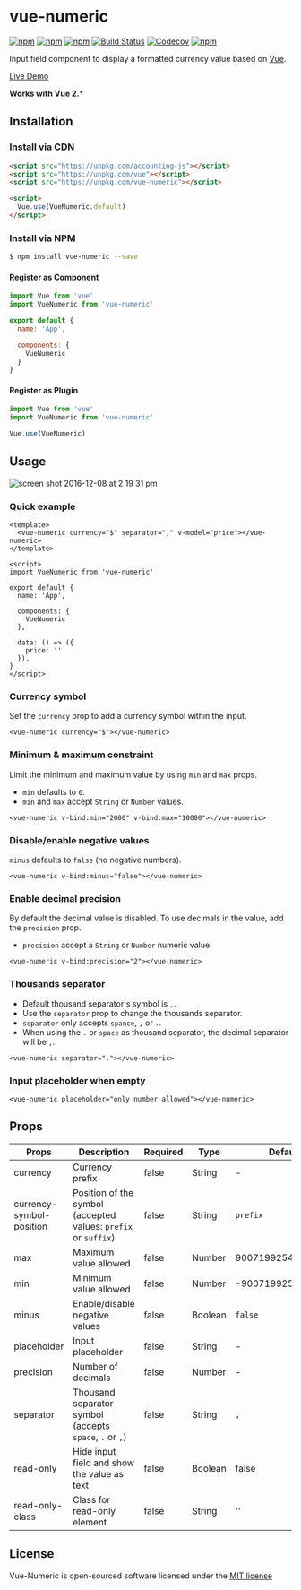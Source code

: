 # vue-numeric

[![npm](https://img.shields.io/npm/v/vue-numeric.svg)](https://www.npmjs.com/package/vue-numeric)
[![npm](https://img.shields.io/npm/dt/vue-numeric.svg)](https://www.npmjs.com/package/vue-numeric)
[![npm](https://img.shields.io/npm/dm/vue-numeric.svg)](https://www.npmjs.com/package/vue-numeric)
[![Build Status](https://travis-ci.org/kevinongko/vue-numeric.svg?branch=master)](https://travis-ci.org/kevinongko/vue-numeric)
[![Codecov](https://img.shields.io/codecov/c/github/kevinongko/vue-numeric.svg)](https://codecov.io/gh/kevinongko/vue-numeric)
[![npm](https://img.shields.io/npm/l/vue-numeric.svg)](http://opensource.org/licenses/MIT)

Input field component to display a formatted currency value based on [Vue](https://vuejs.org/).

[Live Demo](https://kevinongko.github.io/vue-numeric/)

**Works with Vue 2.***

## Installation

### Install via CDN
```html
<script src="https://unpkg.com/accounting-js"></script>
<script src="https://unpkg.com/vue"></script>
<script src="https://unpkg.com/vue-numeric"></script>

<script>
  Vue.use(VueNumeric.default)
</script>
```
### Install via NPM
```sh
$ npm install vue-numeric --save
```

#### Register as Component
```js
import Vue from 'vue'
import VueNumeric from 'vue-numeric'

export default {
  name: 'App',

  components: {
    VueNumeric
  }
}
```

#### Register as Plugin
```js
import Vue from 'vue'
import VueNumeric from 'vue-numeric'

Vue.use(VueNumeric)
```

## Usage

![screen shot 2016-12-08 at 2 19 31 pm](https://cloud.githubusercontent.com/assets/15880638/21001265/f2322438-bd51-11e6-8985-f31a45702484.png)

### Quick example

```vue
<template>
  <vue-numeric currency="$" separator="," v-model="price"></vue-numeric>
</template>

<script>
import VueNumeric from 'vue-numeric'

export default {
  name: 'App',

  components: {
    VueNumeric
  },

  data: () => ({
    price: ''
  }),
}
</script>
```

### Currency symbol

Set the `currency` prop to add a currency symbol within the input.

```vue
<vue-numeric currency="$"></vue-numeric>
```

### Minimum & maximum constraint

Limit the minimum and maximum value by using `min` and `max` props.

- `min` defaults to `0`.
- `min` and `max` accept `String` or `Number` values.

```vue
<vue-numeric v-bind:min="2000" v-bind:max="10000"></vue-numeric>
```

### Disable/enable negative values

`minus` defaults to `false` (no negative numbers).

```vue
<vue-numeric v-bind:minus="false"></vue-numeric>
```

### Enable decimal precision

By default the decimal value is disabled. To use decimals in the value, add the `precision` prop.
- `precision` accept a `String` or `Number` numeric value.

```vue
<vue-numeric v-bind:precision="2"></vue-numeric>
```

### Thousands separator
- Default thousand separator's symbol is `,`.
- Use the `separator` prop to change the thousands separator.
- `separator` only accepts `spance`, `,` or `.`.
- When using the `.` or `space` as thousand separator, the decimal separator will be `,`.

```vue
<vue-numeric separator="."></vue-numeric>
```

### Input placeholder when empty
```vue
<vue-numeric placeholder="only number allowed"></vue-numeric>
```

## Props
|Props|Description|Required|Type|Default|
|-----|-----------|--------|----|-------|
|currency|Currency prefix|false|String|-|
|currency-symbol-position|Position of the symbol (accepted values: `prefix` or `suffix`)|false|String|`prefix`|
|max|Maximum value allowed|false|Number|9007199254740991|
|min|Minimum value allowed|false|Number|-9007199254740991|
|minus|Enable/disable negative values|false|Boolean|`false`|
|placeholder|Input placeholder|false|String|-|
|precision|Number of decimals|false|Number|-|
|separator|Thousand separator symbol (accepts `space`, `.` or `,`)|false|String|`,`|
|read-only|Hide input field and show the value as text|false|Boolean|false|
|read-only-class|Class for read-only element|false|String|''|

## License

Vue-Numeric is open-sourced software licensed under the [MIT license](http://opensource.org/licenses/MIT)
